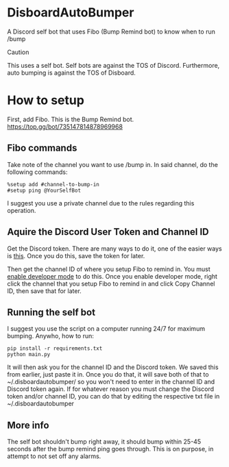 # DisboardAutoBumper
A Discord self bot that uses Fibo (Bump Remind bot) to know when to run /bump

> [!CAUTION]
> This uses a self bot. Self bots are against the TOS of Discord. Furthermore, auto bumping is against the TOS of Disboard.

# How to setup
First, add Fibo. This is the Bump Remind bot. https://top.gg/bot/735147814878969968
## Fibo commands
Take note of the channel you want to use /bump in. In said channel, do the following commands:
```
%setup add #channel-to-bump-in
#setup ping @YourSelfBot
```
I suggest you use a private channel due to the rules regarding this operation.

## Aquire the Discord User Token and Channel ID
Get the Discord token. There are many ways to do it, one of the easier ways is [this](https://www.geeksforgeeks.org/how-to-get-discord-token/). Once you do this, save the token for later.

Then get the channel ID of where you setup Fibo to remind in. You must [enable developer mode](https://www.howtogeek.com/714348/how-to-enable-or-disable-developer-mode-on-discord/) to do this. Once you enable developer mode, right click the channel that you setup Fibo to remind in and click Copy Channel ID, then save that for later.

## Running the self bot
I suggest you use the script on a computer running 24/7 for maximum bumping. Anywho, how to run:
```
pip install -r requirements.txt
python main.py
```
It will then ask you for the channel ID and the Discord token. We saved this from earlier, just paste it in. Once you do that, it will save both of that to ~/.disboardautobumper/ so you won't need to enter in the channel ID and Discord token again. If for whatever reason you must change the Discord token and/or channel ID, you can do that by editing the respective txt file in ~/.disboardautobumper

## More info
The self bot shouldn't bump right away, it should bump within 25-45 seconds after the bump remind ping goes through. This is on purpose, in attempt to not set off any alarms.
